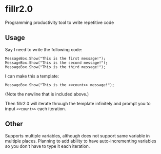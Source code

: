# fillr2.0
Programming productivity tool to write repetitive code

## Usage
Say I need to write the following code:
```
MessageBox.Show("This is the first message!");
MessageBox.Show("This is the second message!");
MessageBox.Show("This is the third message!");
```

I can make this a template:
```
MessageBox.Show("This is the <<count>> message!");

```
(Note the newline that is included above.)

Then fillr2.0 will iterate through the template infinitely and prompt you to input ```<<count>>``` each iteration.

## Other
Supports multiple variables, although does not support same variable in multiple places.
Planning to add ability to have auto-incrementing variables so you don't have to type it each iteration.
